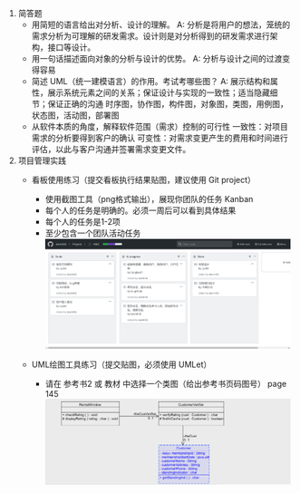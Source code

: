 
1. 简答题
    + 用简短的语言给出对分析、设计的理解。
        A: 分析是将用户的想法，笼统的需求分析为可理解的研发需求。设计则是对分析得到的研发需求进行架构，接口等设计。
    + 用一句话描述面向对象的分析与设计的优势。
        A: 分析与设计之间的过渡变得容易
    + 简述 UML（统一建模语言）的作用。考试考哪些图？
        A: 展示结构和属性，展示系统元素之间的关系；保证设计与实现的一致性；适当隐藏细节；保证正确的沟通 
        时序图，协作图，构件图，对象图，类图，用例图，状态图，活动图，部署图
    + 从软件本质的角度，解释软件范围（需求）控制的可行性
        一致性：对项目需求的分析要得到客户的确认
        可变性：对需求变更产生的费用和时间进行评估，以此与客户沟通并签署需求变更文件。
2. 项目管理实践
   + 看板使用练习（提交看板执行结果贴图，建议使用 Git project）
     + 使用截图工具（png格式输出），展现你团队的任务 Kanban
     + 每个人的任务是明确的。必须一周后可以看到具体结果
     + 每个人的任务是1-2项
     + 至少包含一个团队活动任务
     ![图片](https://github.com/lp-github/lp-github.github.io/blob/master/images/posts/kanban/firstkanban.png) 
     
    + UML绘图工具练习（提交贴图，必须使用 UMLet）
        + 请在 参考书2 或 教材 中选择一个类图（给出参考书页码图号）
        page 145  
 ![ ](https://github.com/lp-github/lp-github.github.io/blob/master/images/posts/UMLet/homework2_basicUMLClass.PNG) 
